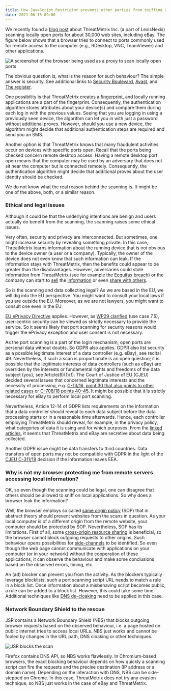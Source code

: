 ```yaml
---
title: How JavaScript Restrictor prevents other parties from sniffing on your local applications?
date: 2021-06-15 09:00
---
```


We recently found a [blog post](https://blog.nem.ec/2020/05/24/ebay-port-scanning/) about
ThreatMetrix Inc. (a part of LexisNexis) scanning locally open ports for about 30,000 web
sites, including eBay. The figure below shows that a browser tries to connect to ports commonly used for remote access to the computer (e.g., RDesktop, VNC, TeamViewer) and other applications.

![A screenshot of the browser being used as a proxy to scan locally open ports](localportscanning/1_captured_traffic.png)

The obvious question is, what is the reason for such behaviour? The simple answer is security. See
additional links to [Security Boulevard](https://securityboulevard.com/2020/05/is-ebay-port-scanning-your-pc-probably/), [Avast](https://blog.avast.com/why-is-ebay-port-scanning-my-computer-avast), and [The register](https://www.theregister.com/2020/05/26/ebay_port_scans_your_pc/).

One possibility is that ThreatMetrix creates a [fingerprint](https://arxiv.org/pdf/1905.01051.pdf), and locally running
applications are a part of the fingerprint. Consequently, the authentication algorithm stores
attributes about your device(s) and compare them during each log in with the previous values. Seeing
that you are logging in using a previously seen device, the algorithm can let you in with just a
password without additional proves. However, should you use a new device, the algorithm might decide that
additional authentication steps are required and send you an SMS.

Another option is that ThreatMetrix knows that many fraudulent activities occur on
devices with specific ports open. Recall that the ports being checked concern remote desktop
access. Having a remote desktop port open means that the computer may be used by an adversary that does not sit near the computer but is connected remotely. Consequently, the authentication algorithm might decide that additional proves about the user identity should be checked.

We do not know what the real reason behind the scanning is. It might be one of the above, both, or a
similar reason.

### Ethical and legal issues

Although it could be that the underlying intentions are benign and users actually do benefit from
the scanning, the scanning raises some ethical issues.

Very often, security and privacy are interconnected. But sometimes, one might increase security by
revealing something private. In this case, ThreatMetrix learns information about the running device
that is not obvious to the device owner (a user or a company). Typically, the owner of the device
does not even know that such information can leak. If the information
stays with ThreatMetrix, then the benefits could appear to be greater than the disadvantages.
However, adversaries could stole information from ThreatMetrix (see for example the [Ecquifax breach](https://en.wikipedia.org/wiki/2017_Equifax_data_breach)) or the company can start to [sell](https://www.vice.com/en/article/qjdkq7/avast-antivirus-sells-user-browsing-data-investigation) the [information](https://www.pcmag.com/news/the-cost-of-avasts-free-antivirus-companies-can-spy-on-your-clicks) or even [share with others](https://brave.com/rtb-evidence/).

So is the scanning and data collecting legal? As we are based in the EU, we will dig into the EU perspective. You might want to
consult your local laws if you are outside the EU. Moreover, as we are not lawyers, you might want to
consult one even in the EU.

[EU ePrivacy Directive](https://eur-lex.europa.eu/legal-content/EN/ALL/?uri=CELEX:32002L0058) applies. However, as [WP29 clarified](https://ec.europa.eu/justice/article-29/documentation/opinion-recommendation/files/2014/wp224_en.pdf) (use case 7.5), user-centric security can be viewed as strictly necessary to provide
the service. So it seems likely that port scanning for security reasons would
trigger the ePrivacy exception and user consent is not necessary.

As the port scanning is a part of the login mechanism, open ports are personal data
without doubts. So GDPR also applies.
GDPR also list security as a possible legitimate interest of a data controller (e.g. eBay), see
recital 49. Nevertheless, if such a scan is proportionate is an open question; it is possible that the legitimate interests of data controllers (such as eBay) are overriden by the interests or fundamental rights and freedoms of the data subject (you), see Article(6)(1)(f).
The Court of Justice of EU (CJEU) decided several issues that concerned legitimate interests and the necessity of processing, e.g. [C-13/16, point 30 that also points to other related cases](https://curia.europa.eu/juris/liste.jsf?num=C-13/16) or [C-708/18 points 40–45](https://curia.europa.eu/juris/liste.jsf?num=C-708/18). It might be possible that it is strictly necessary for eBay to perform local port scanning.

Nevertheless, Article 12-14 of GDPR lists requirements on the information that a data controller should reveal
to each data subject before the data processing starts or in a reasonable time afterwards. Hence, each controller employing ThreatMetrix should reveal, for example, in the privacy policy, what categories of data it is using and
for which purposes. From the [linked](https://blog.avast.com/why-is-ebay-port-scanning-my-computer-avast) [articles](https://www.theregister.com/2020/05/26/ebay_port_scans_your_pc/), it seems that ThreatMetrix and eBay are secretive about data being collected.

Another GDPR issue might be data transfers to third countries. Data transfers of open ports may not be
compatible with GDPR in the light of the [CJEU C-311/18](https://curia.europa.eu/juris/liste.jsf?num=C-311/18) decision if the information leaves EEA.

### Why is not my browser protecting me from remote servers accessing local information?

OK, so even though the scanning could be legal, one can disagree that others should be allowed to sniff on
local applications. So why does a browser leak the information?

Well, the browser employs so called [same origin policy](https://developer.mozilla.org/en-US/docs/Web/Security/Same-origin_policy) (SOP) that in abstract theory should prevent websites from the scans in question. As your local computer is of a different origin from the remote website, your computer should be protected by SOP. Nevertheless, SOP has its limitations. First of all, some [cross-origin resource sharing](https://developer.mozilla.org/en-US/docs/Web/HTTP/CORS) is beneficial, so the browser cannot block outgoing requests to other origins. Such behaviour opens possibilities for [side-channels](https://www.forcepoint.com/sites/default/files/resources/files/report-attacking-internal-network-en_0.pdf) to be identified. So even though the web page cannot communicate with applications on your computer (or in your network) without the cooperation of these applications, it can observe the behaviour and make some conclusions based on the observed errors, timing, etc.

An (ad) blocker can prevent you from the activity. As the blockers typically leverage blocklists,
such a port scanning script URL needs to match a rule in a block list. Once information about a
misbehaving script becomes public, a rule can be added to a block list. However, this could take some time. Additional techniques like [DNS de-cloaking](https://blog.lukaszolejnik.com/large-scale-analysis-of-dns-based-tracking-evasion-broad-data-leaks-included/)
need to be applied in this case.

### Network Boundary Shield to the rescue

JSR contains a Network Boundary Shield (NBS) that blocks outgoing browser requests based on the observed behaviour, i.e. a
page hosted on public internet tries to access local URLs.
NBS just works and cannot be fooled by changes in the URL path, DNS cloaking or other techniques.

![JSR blocks the scan](localportscanning/2_request_blocked.png)

Firefox contains DNS API, so NBS works flawlessly. In Chromium-based browsers, the exact blocking
behaviour depends on how quickly a scanning script can fire the requests and the precise
destination (IP address or a domain name). Depending on the interaction with DNS, NBS can be side-stepped on Chrome. In this case, ThreatMetrix does not try any evasion technique, so
NBS just works in the case of eBay and ThreatMetrix.
